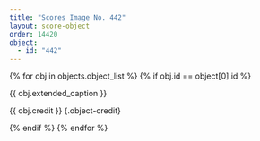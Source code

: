 ```yaml
---
title: "Scores Image No. 442"
layout: score-object
order: 14420
object:
  - id: "442"
---
```


{% for obj in objects.object_list %}
{% if obj.id == object[0].id %}

{{ obj.extended_caption }}

{{ obj.credit }} {.object-credit}

{% endif %}
{% endfor %}
